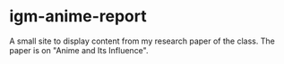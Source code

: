 # igm-anime-report
A small site to display content from my research paper of the class. The paper is on "Anime and Its Influence".
